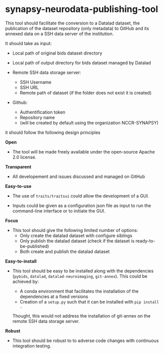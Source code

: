 # synapsy-neurodata-publishing-tool

This tool should facilitate the conversion to a Datalad dataset, the publication of the dataset repository (only metadata) to GitHub and its annexed data on a SSH data server of the institution.

It should take as input:

* Local path of original bids dataset directory

* Local path of output directory for bids dataset managed by Datalad

* Remote SSH data storage server:
  * SSH Username
  * SSH URL
  * Remote path of dataset (if the folder does not exist it is created)

* Github:
  * Authentification token
  * Repository name
  * (will be created by default using the organization  NCCR-SYNAPSY)

it should follow the following design principles

**Open**

* The tool will be made freely available under the open-source Apache 2.0 license.

**Transparent**

* All developement and issues discussed and managed on GitHub

**Easy-to-use**

* The use of `traits/traitsui` could allow the development of a GUI.

* Inputs could be given as a configuration json file as input to run the command-line interface or to initiate the GUI.

**Focus**

* This tool should give the following limited number of options:
  * Only create the datalad dataset with configure siblings
  * Only publish the datalad dataset (check if the dataset is ready-to-be-published)
  * Both create and publish the datalad dataset

**Easy-to-install**

* This tool should be easy to be installed along with the dependencies (`pybids`, `datalad`, `datalad-neuroimaging`, `git-annex`). This could be achieved by:
  * A conda environment that facilitates the installation of the dependencies at a fixed versions
  * Creation of a `setup.py` such that it can be installed with `pip install .`

  Thought, this would not address the installation of git-annex on the remote SSH data storage server.

**Robust**

* This tool should be robust to to adverse code changes with continuous integration testing. 
